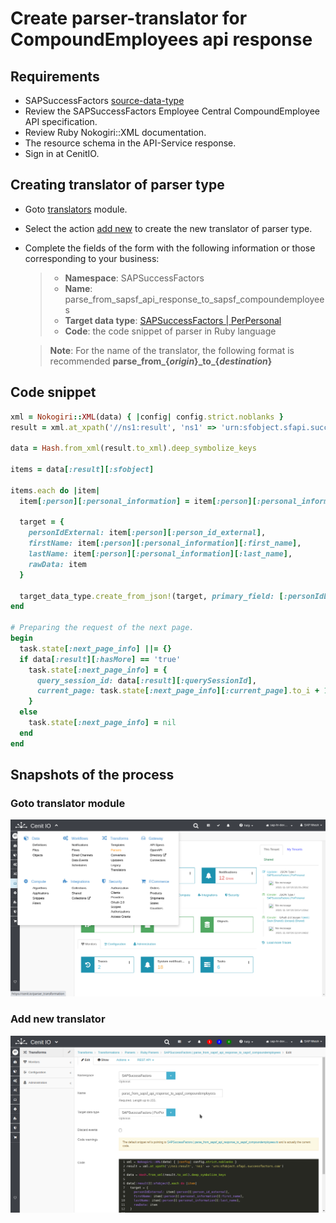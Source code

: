 # Create parser-translator for CompoundEmployees api response

## Requirements

* SAPSuccessFactors [source-data-type](data-types/SAPSuccessFactors-PerPersonal.md)
* Review the SAPSuccessFactors Employee Central CompoundEmployee API specification.[<i class="fa fa-external-link" aria-hidden="true"></i>](https://help.sap.com/viewer/d599f15995d348a1b45ba5603e2aba9b/2111/en-US/5c8bca0af1654b05a83193b2922dcee2.html)
* Review Ruby Nokogiri::XML documentation.[<i class="fa fa-external-link" aria-hidden="true"></i>](https://www.rubydoc.info/github/sparklemotion/nokogiri/Nokogiri/XML)
* The resource schema in the API-Service response.
* Sign in at CenitIO.[<i class="fa fa-external-link" aria-hidden="true"></i>](https://cenit.io/users/sign_in)

## Creating translator of parser type

* Goto [translators](https://cenit.io/parser_transformation) module.
* Select the action [add new](https://cenit.io/parser_transformation/new) to create the new translator of parser type.
* Complete the fields of the form with the following information or those corresponding to your business:

    >- **Namespace**: SAPSuccessFactors
    >- **Name**: parse_from_sapsf_api_response_to_sapsf_compoundemployees
    >- **Target data type**: [SAPSuccessFactors | PerPersonal](data-types/SAPSuccessFactors-PerPersonal.md)
    >- **Code**: the code snippet of parser in Ruby language

    > **Note**: For the name of the translator, the following format is recommended **parse_from\_\{*origin*\}\_to\_\{*destination*\}**

## Code snippet
```ruby
xml = Nokogiri::XML(data) { |config| config.strict.noblanks }
result = xml.at_xpath('//ns1:result', 'ns1' => 'urn:sfobject.sfapi.successfactors.com')

data = Hash.from_xml(result.to_xml).deep_symbolize_keys

items = data[:result][:sfobject]

items.each do |item|
  item[:person][:personal_information] = item[:person][:personal_information].first if item[:person][:personal_information].is_a?(Array)

  target = {
    personIdExternal: item[:person][:person_id_external],
    firstName: item[:person][:personal_information][:first_name],
    lastName: item[:person][:personal_information][:last_name],
    rawData: item
  }

  target_data_type.create_from_json!(target, primary_field: [:personIdExternal])
end

# Preparing the request of the next page.
begin
  task.state[:next_page_info] ||= {}
  if data[:result][:hasMore] == 'true'
    task.state[:next_page_info] = {
      query_session_id: data[:result][:querySessionId],
      current_page: task.state[:next_page_info][:current_page].to_i + 1,
    }
  else
    task.state[:next_page_info] = nil
  end
end
```
## Snapshots of the process

### Goto translator module

   ![](../assets/snapshots/common-trans/snapshots-002.png)
    
### Add new translator

   ![](../assets/snapshots/sap-sf-trans/snapshots-004.png)
   
